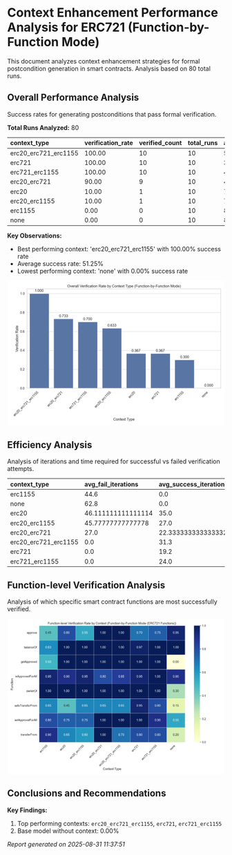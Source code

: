 # Context Enhancement Performance Analysis for ERC721 (Function-by-Function Mode)

This document analyzes context enhancement strategies for formal postcondition generation in smart contracts. Analysis based on 80 total runs.

## Overall Performance Analysis

Success rates for generating postconditions that pass formal verification.

**Total Runs Analyzed:** 80

| context_type         | verification_rate | verified_count | total_runs | avg_time           | avg_iterations |
| :------------------- | :---------------- | :------------- | :--------- | :----------------- | :------------- |
| erc20_erc721_erc1155 | 100.00            | 10             | 10         | 547.515124464035   | 31.3           |
| erc721               | 100.00            | 10             | 10         | 388.6587363243103  | 19.2           |
| erc721_erc1155       | 100.00            | 10             | 10         | 477.9486929416656  | 24.0           |
| erc20_erc721         | 90.00             | 9              | 10         | 477.62825832366946 | 22.8           |
| erc20                | 10.00             | 1              | 10         | 705.2005512714386  | 45.0           |
| erc20_erc1155        | 10.00             | 1              | 10         | 786.7115369558335  | 43.9           |
| erc1155              | 0.00              | 0              | 10         | 805.2870501995087  | 44.6           |
| none                 | 0.00              | 0              | 10         | 800.0170464277268  | 62.8           |

**Key Observations:**

- Best performing context: 'erc20_erc721_erc1155' with 100.00% success rate
- Average success rate: 51.25%
- Lowest performing context: 'none' with 0.00% success rate

![Overall Verification Rates](verification_rates.png)

## Efficiency Analysis

Analysis of iterations and time required for successful vs failed verification attempts.

| context_type         | avg_fail_iterations | avg_success_iterations | avg_fail_time     | avg_success_time   | fail_rate |
| :------------------- | :------------------ | :--------------------- | :---------------- | :----------------- | :-------- |
| erc1155              | 44.6                | 0.0                    | 805.2870501995087 | 0.0                | 100.00    |
| none                 | 62.8                | 0.0                    | 800.0170464277268 | 0.0                | 100.00    |
| erc20                | 46.111111111111114  | 35.0                   | 719.4188378916847 | 577.2359716892242  | 90.00     |
| erc20_erc1155        | 45.77777777777778   | 27.0                   | 821.9023745324877 | 469.99399876594543 | 90.00     |
| erc20_erc721         | 27.0                | 22.333333333333332     | 495.7119207382202 | 475.61896249983045 | 10.00     |
| erc20_erc721_erc1155 | 0.0                 | 31.3                   | 0.0               | 547.515124464035   | 0.00      |
| erc721               | 0.0                 | 19.2                   | 0.0               | 388.6587363243103  | 0.00      |
| erc721_erc1155       | 0.0                 | 24.0                   | 0.0               | 477.9486929416656  | 0.00      |

## Function-level Verification Analysis

Analysis of which specific smart contract functions are most successfully verified.

![Function Verification Rates](function_verification.png)

## Conclusions and Recommendations

**Key Findings:**

1. Top performing contexts: `erc20_erc721_erc1155`, `erc721`, `erc721_erc1155`
2. Base model without context: 0.00%

_Report generated on 2025-08-31 11:37:51_
